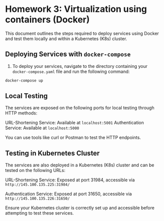 # Homework 3: Virtualization using containers (Docker)

This document outlines the steps required to deploy services using Docker and test them locally and within a Kubernetes (K8s) cluster.

## Deploying Services with `docker-compose`

1. To deploy your services, navigate to the directory containing your `docker-compose.yaml` file and run the following command:

```bash
docker-compose up
```
## Local Testing

The services are exposed on the following ports for local testing through HTTP methods:

URL-Shortening Service: Available at `localhost:5001`
Authentication Service: Available at `localhost:5000`

You can use tools like curl or Postman to test the HTTP endpoints.

## Testing in Kubernetes Cluster

The services are also deployed in a Kubernetes (K8s) cluster and can be tested on the following URLs:

URL-Shortening Service: Exposed at port 31984, accessible via `http://145.100.135.225:31984/`

Authentication Service: Exposed at port 31650, accessible via `http://145.100.135.226:31650/`

Ensure your Kubernetes cluster is correctly set up and accessible before attempting to test these services.